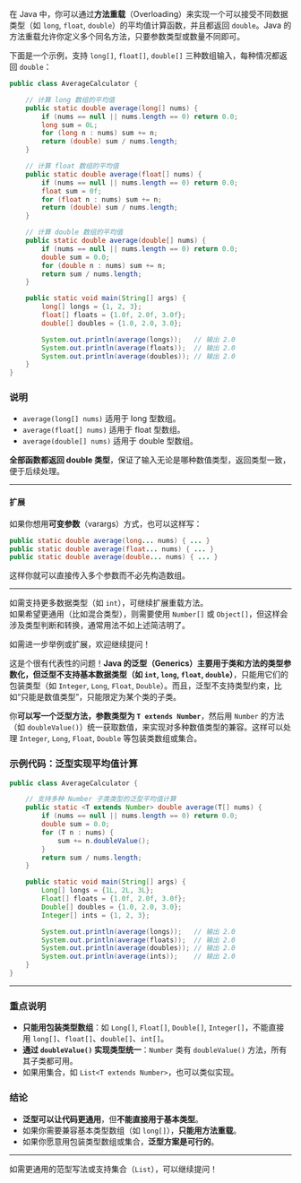 在 Java 中，你可以通过**方法重载**（Overloading）来实现一个可以接受不同数据类型（如 `long`, `float`, `double`）的平均值计算函数，并且都返回 `double`。Java 的方法重载允许你定义多个同名方法，只要参数类型或数量不同即可。

下面是一个示例，支持 `long[]`, `float[]`, `double[]` 三种数组输入，每种情况都返回 `double`：

```java
public class AverageCalculator {

    // 计算 long 数组的平均值
    public static double average(long[] nums) {
        if (nums == null || nums.length == 0) return 0.0;
        long sum = 0L;
        for (long n : nums) sum += n;
        return (double) sum / nums.length;
    }

    // 计算 float 数组的平均值
    public static double average(float[] nums) {
        if (nums == null || nums.length == 0) return 0.0;
        float sum = 0f;
        for (float n : nums) sum += n;
        return (double) sum / nums.length;
    }

    // 计算 double 数组的平均值
    public static double average(double[] nums) {
        if (nums == null || nums.length == 0) return 0.0;
        double sum = 0.0;
        for (double n : nums) sum += n;
        return sum / nums.length;
    }

    public static void main(String[] args) {
        long[] longs = {1, 2, 3};
        float[] floats = {1.0f, 2.0f, 3.0f};
        double[] doubles = {1.0, 2.0, 3.0};

        System.out.println(average(longs));   // 输出 2.0
        System.out.println(average(floats));  // 输出 2.0
        System.out.println(average(doubles)); // 输出 2.0
    }
}
```

### 说明

- `average(long[] nums)` 适用于 long 型数组。
- `average(float[] nums)` 适用于 float 型数组。
- `average(double[] nums)` 适用于 double 型数组。

**全部函数都返回 double 类型**，保证了输入无论是哪种数值类型，返回类型一致，便于后续处理。

---

#### 扩展

如果你想用**可变参数**（varargs）方式，也可以这样写：

```java
public static double average(long... nums) { ... }
public static double average(float... nums) { ... }
public static double average(double... nums) { ... }
```

这样你就可以直接传入多个参数而不必先构造数组。

---

如需支持更多数据类型（如 `int`），可继续扩展重载方法。  
如果希望更通用（比如混合类型），则需要使用 `Number[]` 或 `Object[]`，但这样会涉及类型判断和转换，通常用法不如上述简洁明了。

如需进一步举例或扩展，欢迎继续提问！


这是个很有代表性的问题！**Java 的泛型（Generics）**主要用于类和方法的类型参数化，但**泛型不支持基本数据类型（如 `int`, `long`, `float`, `double`）**，只能用它们的包装类型（如 `Integer`, `Long`, `Float`, `Double`）。而且，泛型不支持类型约束，比如“只能是数值类型”，只能限定为某个类的子类。

你**可以写一个泛型方法，参数类型为 `T extends Number`**，然后用 `Number` 的方法（如 `doubleValue()`）统一获取数值，来实现对多种数值类型的兼容。这样可以处理 `Integer`, `Long`, `Float`, `Double` 等包装类数组或集合。

### 示例代码：泛型实现平均值计算

```java
public class AverageCalculator {

    // 支持多种 Number 子类类型的泛型平均值计算
    public static <T extends Number> double average(T[] nums) {
        if (nums == null || nums.length == 0) return 0.0;
        double sum = 0.0;
        for (T n : nums) {
            sum += n.doubleValue();
        }
        return sum / nums.length;
    }

    public static void main(String[] args) {
        Long[] longs = {1L, 2L, 3L};
        Float[] floats = {1.0f, 2.0f, 3.0f};
        Double[] doubles = {1.0, 2.0, 3.0};
        Integer[] ints = {1, 2, 3};

        System.out.println(average(longs));   // 输出 2.0
        System.out.println(average(floats));  // 输出 2.0
        System.out.println(average(doubles)); // 输出 2.0
        System.out.println(average(ints));    // 输出 2.0
    }
}
```

---

### 重点说明

- **只能用包装类型数组**：如 `Long[]`, `Float[]`, `Double[]`, `Integer[]`，不能直接用 `long[]`、`float[]`、`double[]`、`int[]`。
- **通过 `doubleValue()` 实现类型统一**：`Number` 类有 `doubleValue()` 方法，所有其子类都可用。
- 如果用集合，如 `List<T extends Number>`，也可以类似实现。

### 结论

- **泛型可以让代码更通用**，但**不能直接用于基本类型**。
- 如果你需要兼容基本类型数组（如 `long[]`），**只能用方法重载**。
- 如果你愿意用包装类型数组或集合，**泛型方案是可行的**。

---

如需更通用的范型写法或支持集合（`List`），可以继续提问！